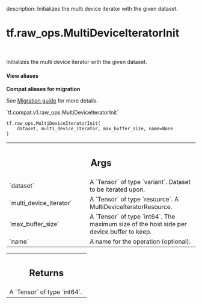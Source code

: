 description: Initializes the multi device iterator with the given dataset.

<div itemscope itemtype="http://developers.google.com/ReferenceObject">
<meta itemprop="name" content="tf.raw_ops.MultiDeviceIteratorInit" />
<meta itemprop="path" content="Stable" />
</div>

# tf.raw_ops.MultiDeviceIteratorInit

<!-- Insert buttons and diff -->

<table class="tfo-notebook-buttons tfo-api nocontent" align="left">

</table>



Initializes the multi device iterator with the given dataset.

<section class="expandable">
  <h4 class="showalways">View aliases</h4>
  <p>
<b>Compat aliases for migration</b>
<p>See
<a href="https://www.tensorflow.org/guide/migrate">Migration guide</a> for
more details.</p>
<p>`tf.compat.v1.raw_ops.MultiDeviceIteratorInit`</p>
</p>
</section>

<pre class="devsite-click-to-copy prettyprint lang-py tfo-signature-link">
<code>tf.raw_ops.MultiDeviceIteratorInit(
    dataset, multi_device_iterator, max_buffer_size, name=None
)
</code></pre>



<!-- Placeholder for "Used in" -->


<!-- Tabular view -->
 <table class="responsive fixed orange">
<colgroup><col width="214px"><col></colgroup>
<tr><th colspan="2"><h2 class="add-link">Args</h2></th></tr>

<tr>
<td>
`dataset`
</td>
<td>
A `Tensor` of type `variant`. Dataset to be iterated upon.
</td>
</tr><tr>
<td>
`multi_device_iterator`
</td>
<td>
A `Tensor` of type `resource`.
A MultiDeviceIteratorResource.
</td>
</tr><tr>
<td>
`max_buffer_size`
</td>
<td>
A `Tensor` of type `int64`.
The maximum size of the host side per device buffer to keep.
</td>
</tr><tr>
<td>
`name`
</td>
<td>
A name for the operation (optional).
</td>
</tr>
</table>



<!-- Tabular view -->
 <table class="responsive fixed orange">
<colgroup><col width="214px"><col></colgroup>
<tr><th colspan="2"><h2 class="add-link">Returns</h2></th></tr>
<tr class="alt">
<td colspan="2">
A `Tensor` of type `int64`.
</td>
</tr>

</table>

